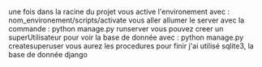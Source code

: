 une fois dans la racine du projet vous active l'environement avec : nom_environement/scripts/activate
vous aller allumer le server avec la commande : python manage.py runserver
vous pouvez creer un superUtilisateur pour voir la base de donnée avec : python manage.py createsuperuser
vous aurez les procedures pour finir
j'ai utilisé sqlite3, la base de donnée django
